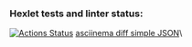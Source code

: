 ### Hexlet tests and linter status:
[![Actions Status](https://github.com/Anastasizz/java-project-71/actions/workflows/hexlet-check.yml/badge.svg)](https://github.com/Anastasizz/java-project-71/actions)
[asciinema diff simple JSON](https://asciinema.org/a/SpCpfHHUDeXh8d0uzIK4FONlx)\
